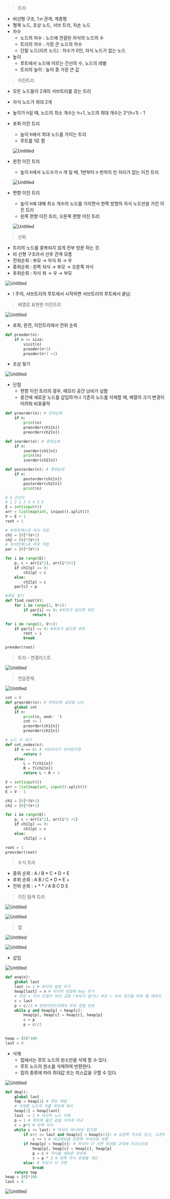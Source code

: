 > 트리
> 
- 비선형 구조, 1:n 관계, 계층형
- 형제 노드, 조상 노드, 서브 트리, 자손 노드
- 차수
    - 노드의 차수 : 노드에 연결된 자식의 노드의 수
    - 트리의 차수 : 가장 큰 노드의 차수
    - 단말 노드(리프 노드) : 차수가 0인, 자식 노드가 없는 노드
- 높이
    - 루트에서 노드에 이르는 간선의 수, 노드의 레벨
    - 트리의 높이 : 높이 중 가장 큰 값
    

> 이진트리
> 
- 모든 노드들이 2개의 서브트리를 갖는 트리
- 자식 노드가 최대 2개
- 높이가 h일 때, 노드의 최소 개수는 h+1, 노드의 최대 개수는 2^(h+1) - 1

- 포화 이진 트리
    - 높이 h에서 최대 노드를 가지는 트리
    - 루트를 1로 함
    
    ![Untitled](https://s3-us-west-2.amazonaws.com/secure.notion-static.com/7d5a258d-a385-4bae-a797-c06adb9b7269/Untitled.png)
    
- 완전 이진 트리
    - 높이 h에서 노드수가 n 개 일 때, 1번부터 n 번까지 빈 자리가 없는 이진 트리
    
    ![Untitled](https://s3-us-west-2.amazonaws.com/secure.notion-static.com/5662669a-0d99-437c-bbe4-e1a59ebb2e62/Untitled.png)
    
- 편향 이진 트리
    - 높이 h에 대해 최소 개수의 노드를 가지면서 한쪽 방향의 자식 노드만을 가진 이진 트리
    - 왼쪽 편향 이진 트리, 오른쪽 편향 이진 트리
    
    ![Untitled](https://s3-us-west-2.amazonaws.com/secure.notion-static.com/ed91a304-f277-4f14-85c3-a31ab33bb763/Untitled.png)
    

> 선회
> 
- 트리의 노드를 중복되지 않게 전부 방문 하는 것.
- 비 선형 구조라서 선후 관계 모름
- 전위순회 : 부모 → 자식 좌 → 우
- 중위순회 : 왼쪽 자식 → 부모 → 오른쪽 자식
- 후위순회 : 자식 좌 → 우 → 부모

![Untitled](https://s3-us-west-2.amazonaws.com/secure.notion-static.com/0fd7c36b-8ec3-4bd2-bdaa-f58c4096c32d/Untitled.png)

- ! 주의, 서브트리의 루트에서 시작하면 서브트리의 루트에서 끝남.

> 배열로 표현한 이진트리
> 

![Untitled](https://s3-us-west-2.amazonaws.com/secure.notion-static.com/ad279c72-bc94-422d-9abd-56a8554e5435/Untitled.png)

- 포화, 완전, 이진트리에서 전위 순회

```python
def preoder(n):
	if n <= size:
		visit(n)
		preoder(n*2)
		preoder(n*2 +1)
```

- 조상 찾기

![Untitled](https://s3-us-west-2.amazonaws.com/secure.notion-static.com/e8c8e652-0cd8-40e0-82ba-e4c0c1d06570/Untitled.png)

- 단점
    - 편향 이진 트리의 경우, 메모리 공간 낭비가 심함
    - 중간에 새로운 노드를 삽입하거나 기존의 노드를 삭제할 때, 배열의 크기 변경이 어려워 비효율적

```python
def preorder(n): # 전위순회
	if n:
		print(n)
		preorder(ch1[n])
		preorder(ch2[n])

def inorder(n): # 중위순회
	if n:
		inorder(ch1[n])
		print(n)
		inorder(ch2[n])

def postorder(n): # 후위순회
	if n:
		postorder(ch1[n])
		postorder(ch2[n])
		print(n)

# 4 간선수
# 1 2 1 3 3 4 3 5
E = int(input())
arr = list(map(int, iniput().split())
V = E + 1
root = 1

# 부모인덱스로 자식 저장
ch1 = [0]*(V+1)
ch2 = [0]*(V+1)
# 자식인덱스로 부모 저장
par = [0]*(V+1)

for i in range(E):
	p, c = arr[i*2], arr[i*2+1]
	if ch1[p] == 0:
		ch1[p] = c
	else:
		ch2[p] = c
	par[c] = p

#루트 찾기
def find_root(V):
	for i in range(1, V+1):
		if par[i] == 0: #부모가 없으면 루트
			return i

for i in range(1, V+1):
	if par[i] == 0: #부모가 없으면 루트
		root = i
		break

preoder(root)
```

> 트리 - 연결리스트
> 

![Untitled](https://s3-us-west-2.amazonaws.com/secure.notion-static.com/dc29256f-a534-497b-8671-6e786ba9119b/Untitled.png)

> 연습문제
> 

![Untitled](https://s3-us-west-2.amazonaws.com/secure.notion-static.com/37d5c6f1-12a1-4ad5-a820-b8a6ce32d015/Untitled.png)

```python
cnt = 0
def preorder(n): # 전위순회 글로벌 cnt
	global cnt
	if n:
		print(n, end=' ')
		cnt += 1
		preorder(ch1[n])
		preorder(ch2[n])

# 노드 수 세기
def cnt_nodes(n):
	if n == 0: # 서브트리가 비어있으면
		return 0
	else:
		L = f(ch1[n])
		R = f(ch2[n])
		return L + R + 1

V = int(input())
arr = list(map(int, input().split())
E = V - 1

ch1 = [0]*(V+1)
ch2 = [0]*(V+1)

for i in range(E):
	p, c = arr[i*2], arr[i*2 +1]
	if ch1[p] == 0:
		ch1[p] = c
	else:
		ch2[p] = c

root = 1
preorder(root)

```

> 수식 트리
> 
- 중위 순회 : A / B * C * D + E
- 후위 순회 : A B / C * D * E +
- 전위 순회 : + * * / A B C D E

> 이진 탐색 트리
> 

![Untitled](https://s3-us-west-2.amazonaws.com/secure.notion-static.com/f2386911-f137-40ad-9481-0f8dfa8935f7/Untitled.png)

![Untitled](https://s3-us-west-2.amazonaws.com/secure.notion-static.com/a463ea72-037a-4454-899d-fe74379bc838/Untitled.png)

> 힙
> 

![Untitled](https://s3-us-west-2.amazonaws.com/secure.notion-static.com/a22e66f7-ae9f-4838-8b73-f513c3e041bf/Untitled.png)

![Untitled](https://s3-us-west-2.amazonaws.com/secure.notion-static.com/676ff56f-8742-4d69-ada5-8ea02ac2d2e6/Untitled.png)

- 삽입

![Untitled](https://s3-us-west-2.amazonaws.com/secure.notion-static.com/a4011b76-f41a-4ea5-b2c2-c1c2155610f0/Untitled.png)

```python
def enq(n):
	global last
	last += 1 # 마지막 정점 추가
	heap[last] = n # 마지막 정점에 key 추가
	# 부모 < 자식 인경우 자리 교환 (부모가 없거나 부모 > 자식 조건을 만족 할 때까지
	c = last
	p = c//2 # 완전이진트리에서 부모 정점 번호
	while p and heap[p] < heap[c]:
		heap[p], heap[c] = heap[c], heap[p]
		c = p
		p = c//2
		

heap = [0]*100
last = 0
```

- 삭제
    - 힙에서는 루트 노드의 원소만을 삭제 할 수 있다.
    - 루트 노드의 원소를 삭제하여 반환한다.
    - 힙의 종류에 따라 최대값 또는 최소값을 구할 수 있다.

![Untitled](https://s3-us-west-2.amazonaws.com/secure.notion-static.com/040a5c79-38e1-4a71-9a74-338e49ca9e32/Untitled.png)

```python
def deq():
	global last
	tmp = heap[1] # 루트 백업
	# 삭제할 노드의 키를 루트에 복사
	heap[1] = heap[last]
	last -= 1 # 마지막 노드 삭제
	p = 1 # 루트에 옮긴 값을 자식과 비교
	c = p*2 # 왼쪽 자식
	while c <= last: # 자식이 하나라도 있으면
		if c+1 <= last and heap[c] < heap[c+1]: # 오른쪽 자식도 있고, 오른쪽 자식이 더 크면,
			c += 1 # 비교대상을 오른쪽 자식으로 정함
		if heap[p] < heap[c]: # 자식이 더 크면 최대합 규칙에 어긋나므로
			heap[p], heap[c] = heap[c], heap[p]
			p = c # 자식을 새로운 부모로
			c = p * 2 # 왼쪽 자식 번호를 계산
		else: # 부모가 더 크면
			break
	return tmp
heap = [0]*100
last = 0
```

![Untitled](https://s3-us-west-2.amazonaws.com/secure.notion-static.com/7d6b92fa-a34e-4747-8f2e-e7af47d20bb7/Untitled.png)